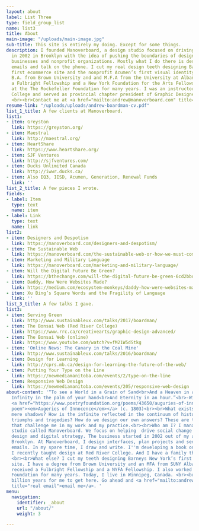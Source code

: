 ```yaml
---
layout: about
label: List Three
type: field_group_list
name: list3
title: About
main-image: "/uploads/main-image.jpg"
sub-title: This site is entirely my doing. Except for some things.
description: I founded Manoverboard, a design studio focused on driving social change,
  in 2002 in Brooklyn with the idea of pushing the boundaries of design for innovative
  businesses and nonprofit organizations. Mostly what I do there is design and send
  emails and talk on the phone. I cut my real design teeth designing Barneys New York’s
  first ecommerce site and the nonprofit Acumen’s first visual identity. I hold a
  B.A. from Brown University and and M.F.A from the University at Albany SUNY. I received
  a Fulbright Fellowship and a New York Foundation for the Arts Fellowship. I worked
  at the The Rockefeller Foundation for many years. I was an instructor at Red River
  College and served as provincial chapter president of Graphic Designers of Canada.
  <br><br>Contact me at <a href="mailto:andrew@manoverboard.com" title="">andrew@manoverboard.com</a>
resume-link: "/uploads/uploads/andrew-boardman-cv.pdf"
list_1_title: A few clients at Manoverboard.
list1:
- item: Greyston
  link: https://greyston.org/
- item: Maestral
  link: http://maestral.org/
- item: HeartShare
  link: https://www.heartshare.org/
- item: SJF Ventures
  link: http://sjfventures.com/
- item: Ducks Unlimited Canada
  link: http://iwwr.ducks.ca/
- item: Also EQ3, IISD, Acumen, Generation, Renewal Funds
  link: ''
list_2_title: A few pieces I wrote.
fields:
- label: Item
  type: text
  name: item
- label: Link
  type: text
  name: link
list2:
- item: Designers and Despotism
  link: https://manoverboard.com/designers-and-despotism/
- item: The Sustainable Web
  link: https://manoverboard.com/the-sustainable-web-or-how-we-must-communicate/
- item: Marketing and Military Language
  link: https://manoverboard.com/marketing-and-military-language/
- item: Will the Digital Future Be Green?
  link: https://bthechange.com/will-the-digital-future-be-green-6cd2bbd34f4a
- item: Daddy, How Were Websites Made?
  link: https://medium.com/ecosystem-monkeys/daddy-how-were-websites-made-b0b324e35bf7
- item: Xu Bing’s Square Words and the Fragility of Language
  link: ''
list_3_title: A few talks I gave.
list3:
- item: Serving Green
  link: http://www.sustainableux.com/talks/2017/boardman/
- item: The Bonsai Web (Red River College)
  link: https://www.rrc.ca/creativearts/graphic-design-advanced/
- item: The Bonsai Web (online)
  link: https://www.youtube.com/watch?v=fM21W5dStkg
- item: 'Online News: The Canary in the Coal Mine'
  link: http://www.sustainableux.com/talks/2016/boardman/
- item: Design for Learning
  link: http://cprs.mb.ca/design-for-learning-the-future-of-the-web/
- item: Putting Your Type on the Line
  link: https://newmediamanitoba.com/events/2/type-on-the-line
- item: Responsive Web Design
  link: https://newmediamanitoba.com/events/205/responsive-web-design
about-content: '“To see a World in a Grain of Sand<br>And a Heaven in a Wild Flower,<br>Hold
  Infinity in the palm of your hand<br>And Eternity in an hour.”<br>-William Blake,
  <a href="https://www.poetryfoundation.org/poems/43650/auguries-of-innocence" title="full
  poem"><em>Augeries of Innocence</em></a> (c. 1803)<br><br>What exists beyond our
  mere shadows? How is the infinite reflected in the continuum of history''s unfolding
  triumphs and tragedies? How do we design our own answers? These are the questions
  that challenge me in my work and my practice.<br><br>Who am I? I manage a design
  studio called Manoverboard. We focus on helping  drive social change through human-centered
  design and digital strategy. The business started in 2002 out of my apartment in
  Brooklyn. At Manoverboard, I design interfaces, plan projects and send a lot of
  emails. In my spare time, I draw and write. I''m developing a book on design responsibility.
  I recently taught design at Red River College. And I have a family that I adore.
  <br><br>What else? I cut my teeth designing Barneys New York’s first e-commerce
  site. I have a degree from Brown University and an MFA from SUNY Albany. I also
  received a Fulbright Fellowship and a NYFA Fellowship. I also worked at The Rockefeller
  Foundation for many years. Today, I live in Winnipeg, Canada. <br><br>It took 13.8
  billion years for me to get here. Go ahead and <a href="mailto:andrew@manoverboard.com"
  title="real email">email me</a>. '
menu:
  navigation:
    identifier: _about
    url: "/about/"
    weight: 3

---
```

